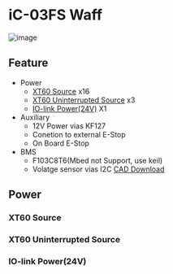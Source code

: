 # iC-03FS Waff
![image](https://user-images.githubusercontent.com/45313904/120550068-f8fc0780-c426-11eb-9721-47f47f4ea195.png)
## Feature
 * Power 
    * [XT60 Source](#XT60-Source) x16
    * [XT60 Uninterrupted Source](#XT60-Uninterrupted-Source) x3
    * [IO-link Power(24V)](#io-link-power24v) X1
 * Auxiliary 
    * 12V Power vias KF127
    * Conetion to external E-Stop
    * On Board E-Stop
 * BMS
    * F103C8T6(Mbed not Support, use keil)
    * Volatge sensor vias I2C
[CAD Download](3Dfile)
## Power

### XT60 Source

### XT60 Uninterrupted Source

### IO-link Power(24V)
